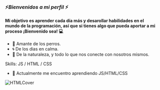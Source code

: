 
### :zap:***Bienvenidos a mi perfil*** :zap:

#### Mi objetivo es aprender cada día más y desarollar habilidades en el mundo de la programación, así que si tienes algo que pueda aportar a mi proceso ¡Bienvenido sea! :computer:

- :dog: Amante de los perros.
- :cyclone: De los dias en calma.
- :sunflower: De la naturaleza, y todo lo que nos conecte con nosotros mismos.


Skills:  JS / HTML / CSS

- 🌱 Actualmente me encuentro aprendiendo JS/HTML/CSS 
  
![HTMLCover](https://user-images.githubusercontent.com/81112679/113527562-98b22c00-9583-11eb-9181-7d0f8a6b1048.jpg)